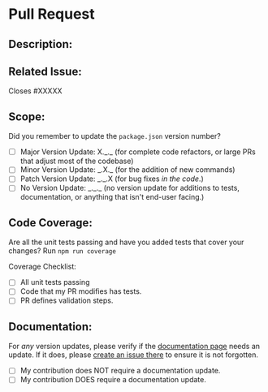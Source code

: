 # Pull Request

<!--Before contributing, please read our contributing guidelines-->

## Description:

<!--A brief description of what your pull request does.-->

## Related Issue:

<!--Is this related to an issue? Does it close one? If so, replace the XXXXX below with the issue number.-->

Closes #XXXXX

## Scope:

Did you remember to update the `package.json` version number?

- [ ] Major Version Update: X.\_.\_ (for complete code refactors, or large PRs that adjust most of the codebase)
- [ ] Minor Version Update: \_.X.\_ (for the addition of new commands)
- [ ] Patch Version Update: \_.\_.X (for bug fixes _in the code_.)
- [ ] No Version Update: \_.\_.\_ (no version update for additions to tests, documentation, or anything that isn't end-user facing.)

## Code Coverage:

Are all the unit tests passing and have you added tests that cover your changes? Run `npm run coverage`

Coverage Checklist:

- [ ] All unit tests passing
- [ ] Code that my PR modifies has tests.
- [ ] PR defines validation steps.

## Documentation:

For _any_ version updates, please verify if the [documentation page](https://www.nhcarrigan.com/BeccaBot-documentation) needs an update. If it does, please [create an issue there](https://github.com/nhcarrigan/BeccaBot-documentation/issues/new?assignees=nhcarrigan&labels=%F0%9F%9A%A6+status%3A+awaiting+triage&template=update.md&title=%5BUPDATE%5D) to ensure it is not forgotten.

- [ ] My contribution does NOT require a documentation update.
- [ ] My contribution DOES require a documentation update.
